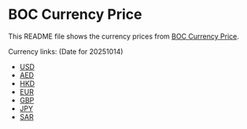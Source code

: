 # BOC Currency Price

This README file shows the currency prices from [BOC Currency Price](https://www.boc.cn/sourcedb/whpj/).

Currency links: (Date for 20251014)

- [USD](https://bocurrencyprice.techina.science/BOC_CURRENCY_PRICE/USD/20251014.json)
- [AED](https://bocurrencyprice.techina.science/BOC_CURRENCY_PRICE/AED/20251014.json)
- [HKD](https://bocurrencyprice.techina.science/BOC_CURRENCY_PRICE/HKD/20251014.json)
- [EUR](https://bocurrencyprice.techina.science/BOC_CURRENCY_PRICE/EUR/20251014.json)
- [GBP](https://bocurrencyprice.techina.science/BOC_CURRENCY_PRICE/GBP/20251014.json)
- [JPY](https://bocurrencyprice.techina.science/BOC_CURRENCY_PRICE/JPY/20251014.json)
- [SAR](https://bocurrencyprice.techina.science/BOC_CURRENCY_PRICE/SAR/20251014.json)
